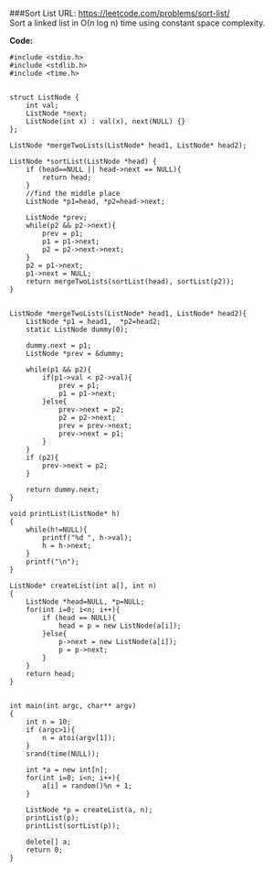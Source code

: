 ###Sort List
URL: https://leetcode.com/problems/sort-list/</br>
Sort a linked list in O(_n_ log n) time using constant space complexity.

__Code:__

	#include <stdio.h>
	#include <stdlib.h>
	#include <time.h>


	struct ListNode {
	    int val;
	    ListNode *next;
	    ListNode(int x) : val(x), next(NULL) {}
	};

	ListNode *mergeTwoLists(ListNode* head1, ListNode* head2);

	ListNode *sortList(ListNode *head) {
	    if (head==NULL || head->next == NULL){
	        return head;
	    }
	    //find the middle place
	    ListNode *p1=head, *p2=head->next; 

	    ListNode *prev;
	    while(p2 && p2->next){
	        prev = p1;
	        p1 = p1->next;
	        p2 = p2->next->next;
	    }
	    p2 = p1->next;
	    p1->next = NULL;
	    return mergeTwoLists(sortList(head), sortList(p2));
	}


	ListNode *mergeTwoLists(ListNode* head1, ListNode* head2){
	    ListNode *p1 = head1,  *p2=head2;
	    static ListNode dummy(0);

	    dummy.next = p1;
	    ListNode *prev = &dummy;

	    while(p1 && p2){
	        if(p1->val < p2->val){
	            prev = p1;
	            p1 = p1->next;
	        }else{
	            prev->next = p2;
	            p2 = p2->next;
	            prev = prev->next;
	            prev->next = p1;
	        }
	    }
	    if (p2){
	        prev->next = p2;
	    }

	    return dummy.next;
	}

	void printList(ListNode* h)
	{
	    while(h!=NULL){
	        printf("%d ", h->val);
	        h = h->next;
	    }
	    printf("\n");
	}

	ListNode* createList(int a[], int n)
	{
	    ListNode *head=NULL, *p=NULL;
	    for(int i=0; i<n; i++){
	        if (head == NULL){
	            head = p = new ListNode(a[i]);
	        }else{
	            p->next = new ListNode(a[i]);
	            p = p->next;
	        }
	    }
	    return head;
	}


	int main(int argc, char** argv)
	{
	    int n = 10;
	    if (argc>1){
	        n = atoi(argv[1]);
	    }
	    srand(time(NULL));

	    int *a = new int[n];
	    for(int i=0; i<n; i++){
	        a[i] = random()%n + 1;
	    }
	    
	    ListNode *p = createList(a, n);
	    printList(p);
	    printList(sortList(p));
	    
	    delete[] a;
	    return 0;
	}